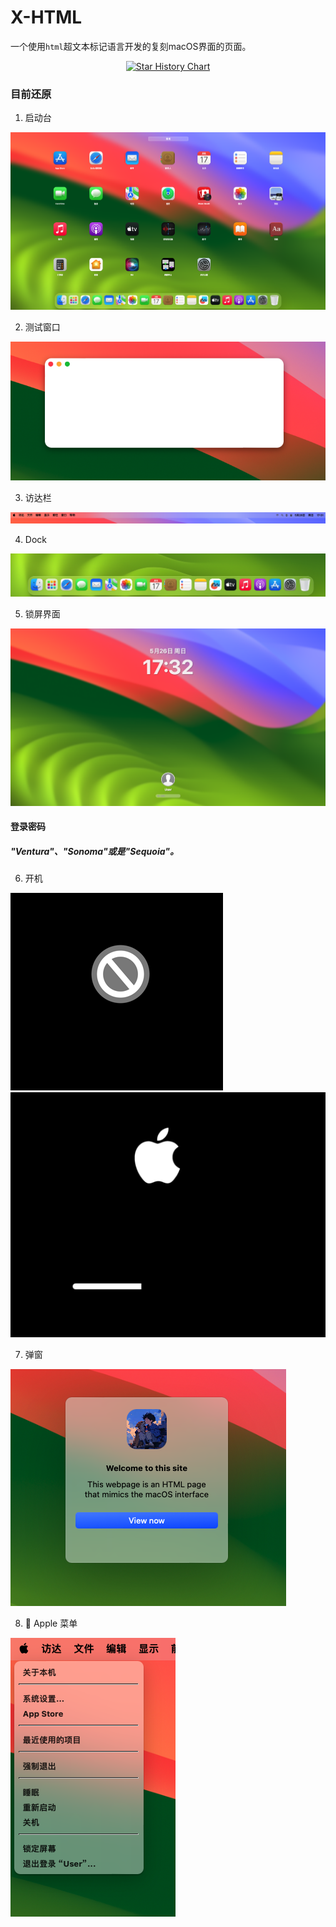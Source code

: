 # X-HTML

一个使用`html`超文本标记语言开发的复刻macOS界面的页面。

<p align="center">
    <a href="https://star-history.com/#CodeCrafter-TL/x-html&Date">
        <picture>
            <source media="(prefers-color-scheme: dark)" srcset="https://api.star-history.com/svg?repos=CodeCrafter-TL/x-html&type=Date&theme=dark" />
            <source media="(prefers-color-scheme: light)" srcset="https://api.star-history.com/svg?repos=CodeCrafter-TL/x-html&type=Date" />
            <img alt="Star History Chart" src="https://api.star-history.com/svg?repos=CodeCrafter-TL/x-html&type=Date" />
        </picture>
    </a>
</p>

### 目前还原

1. 启动台

![启动台效果](/docs/7178ac3093c0586a4a3307e75e82dbc5.png)

2. 测试窗口

![窗口测试](/docs/1aba74bffe1ca5e83421e0cb6c2ce1ca.png)

3. 访达栏

![效果](/docs/61be7518d9a20bcee4703f06ecd79ac0.png)

4. Dock

![效果](/docs/254899096110b22a1834f99a01952417.png)

5. 锁屏界面

![界面](/docs/a1d6f3f493c9a08268a1ace2c2b3fcd6.png)

#### 登录密码
##### "Ventura"、"Sonoma"或是"Sequoia"。

6. 开机

![禁行](/docs/d8df205d843add0188f3da6d397ce4ad.png)![开机](/docs/2f2e16f7e67f2cedd3ab68dc5a6730cd.png)

7. 弹窗

![alert](/docs/fe465bda5e44310dc83be769a8b973b0.png)

8.  Apple 菜单

![apple menu](/docs/dcc7840aa99b7df78b3235f04ab67a82.png)
